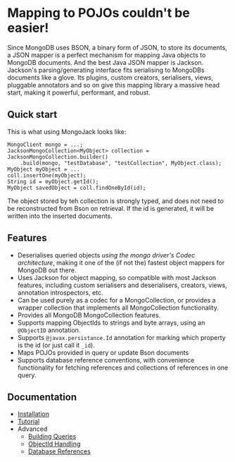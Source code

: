 Mapping to POJOs couldn't be easier!
====================================

Since MongoDB uses BSON, a binary form of JSON, to store its documents, a JSON mapper is a perfect mechanism for mapping Java objects to MongoDB documents.  And the best Java JSON mapper is Jackson.  Jackson's parsing/generating interface fits serialising to MongoDBs documents like a glove.  Its plugins, custom creators, serialisers, views, pluggable annotators and so on give this mapping library a massive head start, making it powerful, performant, and robust.

Quick start
-----------

This is what using MongoJack looks like:

    MongoClient mongo = ...;
    JacksonMongoCollection<MyObject> collection = JacksonMongoCollection.builder()
        .build(mongo, "testDatabase", "testCollection", MyObject.class);
    MyObject myObject = ...
    coll.insertOne(myObject);
    String id = myObject.getId();
    MyObject savedObject = coll.findOneById(id);

The object stored by teh collection is strongly typed, and does not need to be reconstructed from Bson on retrieval.
If the id is generated, it will be written into the inserted documents.

Features
--------

* Deserialises queried objects *using the mongo driver's Codec architecture*, making it one of the (if not the) fastest object mappers for MongoDB out there.
* Uses Jackson for object mapping, so compatible with most Jackson features, including custom serialisers and deserialisers, creators, views, annotation introspectors, etc.
* Can be used purely as a codec for a MongoCollection, or provides a wrapper collection that implements all MongoCollection functionality.
* Provides all MongoDB MongoCollection features.
* Supports mapping ObjectIds to strings and byte arrays, using an `@ObjectID` annotation.
* Supports `@javax.persistance.Id` annotation for marking which property is the id (or just call it `_id`).
* Maps POJOs provided in query or update Bson documents
* Supports database reference conventions, with convenience functionality for fetching references and collections of references in one query.

Documentation
-------------

* [Installation](./installation.html)
* [Tutorial](./tutorial.html)
* Advanced
    * [Building Queries](./queries.html)
    * [ObjectId Handling](./object-ids.html)
    * [Database References](./dbrefs.html)
